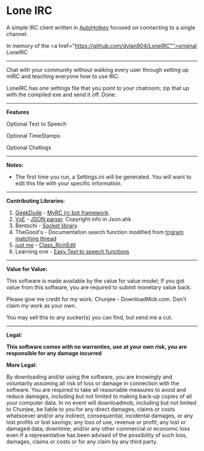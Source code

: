Lone IRC
====

A simple IRC client written in <a href="http://ahkscript.org/">AutoHotkey</a> focused on connecting to a single channel. 

In memory of the <a href="https://github.com/dylan904/LoneIRC"">original LoneIRC</a>

-----

Chat with your community without walking every user through setting up mIRC and teaching everyone how to use IRC.

LoneIRC has one settings file that you point to your chatroom; zip that up with the compiled exe and send it off. Done.

-----

**Features**

Optional Text to Speech

Optional TimeStamps

Optional Chatlogs

-----

**Notes:**
<ul>
    <li>The first time you run, a Settings.ini will be generated. You will want to edit this file with your specific information.</li>
</ul>

-----

**Contributing Libraries:**
<ol>
	<li><a href="https://github.com/G33kDude">GeekDude</a> - <a href="https://github.com/G33kDude/MyRC">MyRC irc bot framework</a>.</li>
    <li><a href="https://github.com/Jim-VxE">VxE</a> - <a href="https://github.com/Jim-VxE/AHK-Lib-JSON_ToObj">JSON parser</a>. Copyright info in Json.ahk</li>
    <li>Bentschi - <a href="http://www.autohotkey.com/board/topic/94376-socket-class-%C3%BCberarbeitet">Socket library</a>.</li>
    <li>TheGood's - Documentation search function modified from <a href="http://www.autohotkey.com/board/topic/35990-string-matching-using-trigrams">trigram matching thread</a></li>
    <li><a href="https://github.com/AHK-just-me">just me</a> - <a href="https://github.com/AHK-just-me/Class_RichEdit">Class_RichEdit</a></li>
	<li>Learning one -  <a href="http://www.autohotkey.com/board/topic/53429-function-easy-text-to-speech/">Easy Text to speech functions</a>
</ol>

-----

**Value for Value:**

This software is made available by the value for value model; If you got value from this software, you are required to submit monetary value back.

Please give me credit for my work. Chunjee - DownloadMob.com. Don't claim my work as your own.

You may sell this to any sucker(s) you can find, but send me a cut.

-----

**Legal:**

**This software comes with no warranties, use at your own risk, you are responsible for any damage incurred**

**More Legal:**

By downloading and/or using the software, you are knowingly and voluntarily assuming all risk of loss or damage in connection with the software. You are required to take all reasonable measures to avoid and reduce damages, including but not limited to making back-up copies of all your computer data. In no event will downloadmob, including but not limited to Chunjee, be liable to you for any direct damages, claims or costs whatsoever and/or any indirect, consequential, incidental damages, or any lost profits or lost savings; any loss of use, revenue or profit; any lost or damaged data; downtime; and/or any other commercial or economic loss even if a representative has been advised of the possibility of such loss, damages, claims or costs or for any claim by any third party.
